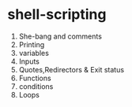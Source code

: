 # shell-scripting

1. She-bang and comments
2. Printing
3. variables
4. Inputs
5. Quotes,Redirectors & Exit status
6. Functions
7. conditions
8. Loops

###